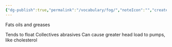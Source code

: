 ```yaml
---
{"dg-publish":true,"permalink":"/vocabulary/fog/","noteIcon":"","created":"2025-05-20T09:18:17.474-05:00"}
---
```


Fats oils and greases

Tends to float
Collectives abrasives
Can cause greater head load to pumps, like cholesterol